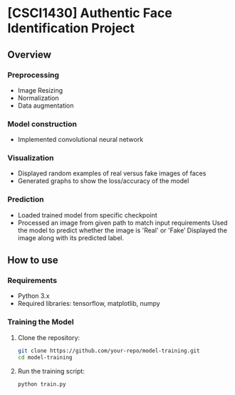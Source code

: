 # [CSCI1430] Authentic Face Identification Project

## Overview
### Preprocessing
- Image Resizing
- Normalization
- Data augmentation
### Model construction
- Implemented convolutional neural network
### Visualization
- Displayed random examples of real versus fake images of faces
- Generated graphs to show the loss/accuracy of the model
### Prediction
- Loaded trained model from specific checkpoint
- Processed an image from given path to match input requirements Used the model to predict whether the image is 'Real' or 'Fake’ Displayed the image along with its predicted label.

## How to use
### Requirements
- Python 3.x
- Required libraries: tensorflow, matplotlib, numpy

### Training the Model
1. Clone the repository:
   ```sh
   git clone https://github.com/your-repo/model-training.git
   cd model-training
2. Run the training script:
    ```sh
    python train.py
